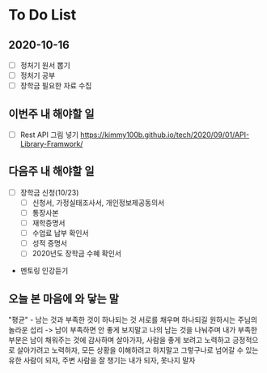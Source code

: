 # To Do List

## 2020-10-16

- [ ] 정처기 원서 뽑기
- [ ] 정처기 공부
- [ ] 장학금 필요한 자료 수집

## 이번주 내 해야할 일

- [ ] Rest API 그림 넣기 <https://kimmy100b.github.io/tech/2020/09/01/API-Library-Framwork/>

## 다음주 내 해야할 일

- [ ] 장학금 신청(10/23)
    - [ ] 신청서, 가정실태조사서, 개인정보제공동의서
    - [ ] 통장사본
    - [ ] 재학증명서
    - [ ] 수업료 납부 확인서
    - [ ] 성적 증명서
    - [ ] 2020년도 장학금 수혜 확인서
- 멘토링 인강듣기

## 오늘 본 마음에 와 닿는 말
"평균" - 남는 것과 부족한 것이 하나되는 것 서로를 채우며 하나되길 원하시는 주님의 놀라운 섭리
-> 남이 부족하면 안 좋게 보지말고 나의 남는 것을 나눠주며 내가 부족한 부분은 남이 채워주는 것에 감사하며 살아가자, 사람을 좋게 보려고 노력하고 긍정적으로 살아가려고 노력하자, 모든 상황을 이해하려고 하지말고 그렇구나로 넘어갈 수 있는 유한 사람이 되자, 주변 사람을 잘 챙기는 내가 되자, 못나지 말자